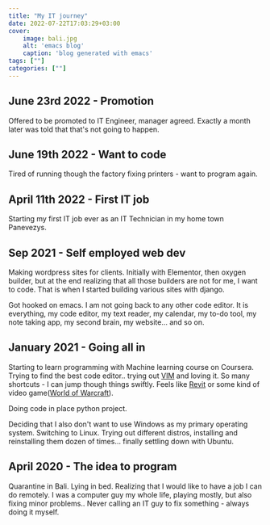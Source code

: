 ```yaml
---
title: "My IT journey"
date: 2022-07-22T17:03:29+03:00
cover:
    image: bali.jpg
    alt: 'emacs blog'
    caption: 'blog generated with emacs'
tags: [""]
categories: [""]
---
```


## June 23rd 2022 - Promotion

Offered to be promoted to IT Engineer, manager agreed. Exactly a month
later was told that that's not going to happen.

## June 19th 2022 - Want to code

Tired of running though the factory fixing printers - want to program
again.

## April 11th 2022 - First IT job

Starting my first IT job ever as an IT Technician in my home town
Panevezys.

## Sep 2021 - Self employed web dev

Making wordpress sites for clients. Initially with Elementor, then
oxygen builder, but at the end realizing that all those builders are
not for me, I want to code. That is when I started building various
sites with django.

Got hooked on emacs. I am not going back to any other code editor. It
is everything, my code editor, my text reader, my calendar, my to-do
tool, my note taking app, my second brain, my website… and so on.

## January 2021 - Going all in

Starting to learn programming with Machine learning course on
Coursera. Trying to find the best code editor.. trying out
[VIM](https://www.vim.org/) and loving it. So many shortcuts - I can
jump though things swiftly. Feels like
[Revit](https://en.wikipedia.org/wiki/Autodesk_Revit) or some kind of
video game([World of
Warcraft](https://en.wikipedia.org/wiki/World_of_Warcraft)).

Doing code in place python project.

Deciding that I also don't want to use Windows as my primary operating
system. Switching to Linux. Trying out different distros, installing
and reinstalling them dozen of times… finally settling down with
Ubuntu.


## April 2020 - The idea to program

Quarantine in Bali. Lying in bed. Realizing that I would like to have
a job I can do remotely. I was a computer guy my whole life, playing
mostly, but also fixing minor problems.. Never calling an IT guy to
fix something - always doing it myself.
